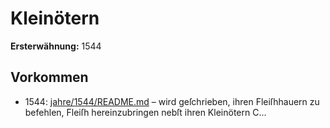 # Kleinötern

**Ersterwähnung:** 1544

## Vorkommen
- 1544: [jahre/1544/README.md](../jahre/1544/README.md) – wird geſchrieben, ihren Fleiſhhauern
zu befehlen, Fleiſh hereinzubringen nebſt ihren Kleinötern
C...
